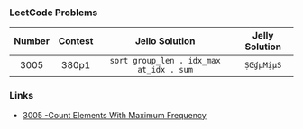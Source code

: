 ### LeetCode Problems

| Number | Contest |             Jello Solution              | Jelly Solution |
| :----: | :-----: | :-------------------------------------: | :------------: |
|  3005  |  380p1  | `sort group_len . idx_max at_idx . sum` |   `ṢŒɠµMịµS`   |

### Links

* [3005 -Count Elements With Maximum Frequency](https://leetcode.com/contest/weekly-contest-380/problems/count-elements-with-maximum-frequency/)